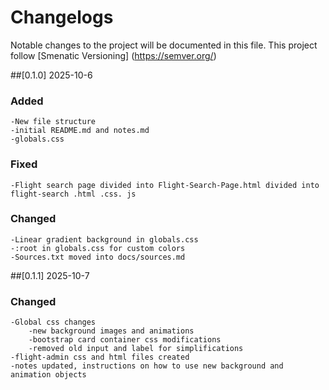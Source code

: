 # Changelogs

Notable changes to the project will be documented in this file.
This project follow [Smenatic Versioning] (https://semver.org/)

##[0.1.0] 2025-10-6
### Added 
    -New file structure
    -initial README.md and notes.md
    -globals.css

### Fixed
    -Flight search page divided into Flight-Search-Page.html divided into flight-search .html .css. js

### Changed
    -Linear gradient background in globals.css
    -:root in globals.css for custom colors
    -Sources.txt moved into docs/sources.md
    
##[0.1.1] 2025-10-7
    
### Changed
    -Global css changes
        -new background images and animations
        -bootstrap card container css modifications
        -removed old input and label for simplifications
    -flight-admin css and html files created
    -notes updated, instructions on how to use new background and animation objects